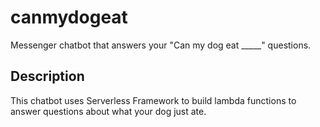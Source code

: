 # canmydogeat
Messenger chatbot that answers your "Can my dog eat _____" questions.

Description
------------
This chatbot uses Serverless Framework to build lambda functions to answer questions about what your dog just ate.
